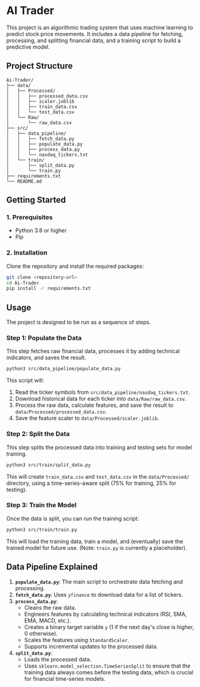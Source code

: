 # AI Trader

This project is an algorithmic trading system that uses machine learning to predict stock price movements. It includes a data pipeline for fetching, processing, and splitting financial data, and a training script to build a predictive model.

## Project Structure

```
Ai-Trader/
├── data/
│   ├── Processed/
│   │   ├── processed_data.csv
│   │   ├── scaler.joblib
│   │   ├── train_data.csv
│   │   └── test_data.csv
│   └── Raw/
│       └── raw_data.csv
├── src/
│   ├── data_pipeline/
│   │   ├── fetch_data.py
│   │   ├── populate_data.py
│   │   ├── process_data.py
│   │   └── nasdaq_tickers.txt
│   └── train/
│       ├── split_data.py
│       └── train.py
├── requirements.txt
└── README.md
```

## Getting Started

### 1. Prerequisites

- Python 3.8 or higher
- Pip

### 2. Installation

Clone the repository and install the required packages:

```bash
git clone <repository-url>
cd Ai-Trader
pip install -r requirements.txt
```

## Usage

The project is designed to be run as a sequence of steps.

### Step 1: Populate the Data

This step fetches raw financial data, processes it by adding technical indicators, and saves the result.

```bash
python3 src/data_pipeline/populate_data.py
```

This script will:
1.  Read the ticker symbols from `src/data_pipeline/nasdaq_tickers.txt`.
2.  Download historical data for each ticker into `data/Raw/raw_data.csv`.
3.  Process the raw data, calculate features, and save the result to `data/Processed/processed_data.csv`.
4.  Save the feature scaler to `data/Processed/scaler.joblib`.

### Step 2: Split the Data

This step splits the processed data into training and testing sets for model training.

```bash
python3 src/train/split_data.py
```

This will create `train_data.csv` and `test_data.csv` in the `data/Processed/` directory, using a time-series-aware split (75% for training, 25% for testing).

### Step 3: Train the Model

Once the data is split, you can run the training script:

```bash
python3 src/train/train.py
```

This will load the training data, train a model, and (eventually) save the trained model for future use. (Note: `train.py` is currently a placeholder).

## Data Pipeline Explained

1.  **`populate_data.py`**: The main script to orchestrate data fetching and processing.
2.  **`fetch_data.py`**: Uses `yfinance` to download data for a list of tickers.
3.  **`process_data.py`**:
    -   Cleans the raw data.
    -   Engineers features by calculating technical indicators (RSI, SMA, EMA, MACD, etc.).
    -   Creates a binary target variable `y` (1 if the next day's close is higher, 0 otherwise).
    -   Scales the features using `StandardScaler`.
    -   Supports incremental updates to the processed data.
4.  **`split_data.py`**:
    -   Loads the processed data.
    -   Uses `sklearn.model_selection.TimeSeriesSplit` to ensure that the training data always comes before the testing data, which is crucial for financial time-series models. 
